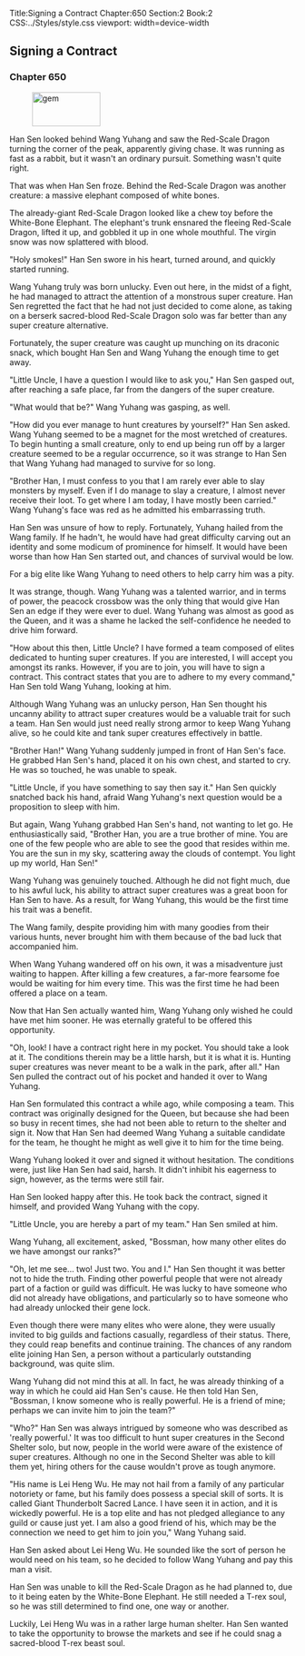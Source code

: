 Title:Signing a Contract 
Chapter:650 
Section:2 
Book:2 
CSS:../Styles/style.css 
viewport: width=device-width
  
## Signing a Contract
### Chapter 650 
<figure>
	<img src="../Images/gem.gif" alt="gem" id="gem" width="120" height="60" />
</figure>
  

  
  Han Sen looked behind Wang Yuhang and saw the Red-Scale Dragon turning the corner of the peak, apparently giving chase. It was running as fast as a rabbit, but it wasn't an ordinary pursuit. Something wasn't quite right.

That was when Han Sen froze. Behind the Red-Scale Dragon was another creature: a massive elephant composed of white bones.

The already-giant Red-Scale Dragon looked like a chew toy before the White-Bone Elephant. The elephant's trunk ensnared the fleeing Red-Scale Dragon, lifted it up, and gobbled it up in one whole mouthful. The virgin snow was now splattered with blood.

"Holy smokes!" Han Sen swore in his heart, turned around, and quickly started running.

Wang Yuhang truly was born unlucky. Even out here, in the midst of a fight, he had managed to attract the attention of a monstrous super creature. Han Sen regretted the fact that he had not just decided to come alone, as taking on a berserk sacred-blood Red-Scale Dragon solo was far better than any super creature alternative.

Fortunately, the super creature was caught up munching on its draconic snack, which bought Han Sen and Wang Yuhang the enough time to get away.

"Little Uncle, I have a question I would like to ask you," Han Sen gasped out, after reaching a safe place, far from the dangers of the super creature.

"What would that be?" Wang Yuhang was gasping, as well.

"How did you ever manage to hunt creatures by yourself?" Han Sen asked. Wang Yuhang seemed to be a magnet for the most wretched of creatures. To begin hunting a small creature, only to end up being run off by a larger creature seemed to be a regular occurrence, so it was strange to Han Sen that Wang Yuhang had managed to survive for so long.

"Brother Han, I must confess to you that I am rarely ever able to slay monsters by myself. Even if I do manage to slay a creature, I almost never receive their loot. To get where I am today, I have mostly been carried." Wang Yuhang's face was red as he admitted his embarrassing truth.

Han Sen was unsure of how to reply. Fortunately, Yuhang hailed from the Wang family. If he hadn't, he would have had great difficulty carving out an identity and some modicum of prominence for himself. It would have been worse than how Han Sen started out, and chances of survival would be low.

For a big elite like Wang Yuhang to need others to help carry him was a pity.

It was strange, though. Wang Yuhang was a talented warrior, and in terms of power, the peacock crossbow was the only thing that would give Han Sen an edge if they were ever to duel. Wang Yuhang was almost as good as the Queen, and it was a shame he lacked the self-confidence he needed to drive him forward.

"How about this then, Little Uncle? I have formed a team composed of elites dedicated to hunting super creatures. If you are interested, I will accept you amongst its ranks. However, if you are to join, you will have to sign a contract. This contract states that you are to adhere to my every command," Han Sen told Wang Yuhang, looking at him.

Although Wang Yuhang was an unlucky person, Han Sen thought his uncanny ability to attract super creatures would be a valuable trait for such a team. Han Sen would just need really strong armor to keep Wang Yuhang alive, so he could kite and tank super creatures effectively in battle.

"Brother Han!" Wang Yuhang suddenly jumped in front of Han Sen's face. He grabbed Han Sen's hand, placed it on his own chest, and started to cry. He was so touched, he was unable to speak.

"Little Uncle, if you have something to say then say it." Han Sen quickly snatched back his hand, afraid Wang Yuhang's next question would be a proposition to sleep with him.

But again, Wang Yuhang grabbed Han Sen's hand, not wanting to let go. He enthusiastically said, "Brother Han, you are a true brother of mine. You are one of the few people who are able to see the good that resides within me. You are the sun in my sky, scattering away the clouds of contempt. You light up my world, Han Sen!"

Wang Yuhang was genuinely touched. Although he did not fight much, due to his awful luck, his ability to attract super creatures was a great boon for Han Sen to have. As a result, for Wang Yuhang, this would be the first time his trait was a benefit.

The Wang family, despite providing him with many goodies from their various hunts, never brought him with them because of the bad luck that accompanied him.

When Wang Yuhang wandered off on his own, it was a misadventure just waiting to happen. After killing a few creatures, a far-more fearsome foe would be waiting for him every time. This was the first time he had been offered a place on a team.

Now that Han Sen actually wanted him, Wang Yuhang only wished he could have met him sooner. He was eternally grateful to be offered this opportunity.

"Oh, look! I have a contract right here in my pocket. You should take a look at it. The conditions therein may be a little harsh, but it is what it is. Hunting super creatures was never meant to be a walk in the park, after all." Han Sen pulled the contract out of his pocket and handed it over to Wang Yuhang.

Han Sen formulated this contract a while ago, while composing a team. This contract was originally designed for the Queen, but because she had been so busy in recent times, she had not been able to return to the shelter and sign it. Now that Han Sen had deemed Wang Yuhang a suitable candidate for the team, he thought he might as well give it to him for the time being.

Wang Yuhang looked it over and signed it without hesitation. The conditions were, just like Han Sen had said, harsh. It didn't inhibit his eagerness to sign, however, as the terms were still fair.

Han Sen looked happy after this. He took back the contract, signed it himself, and provided Wang Yuhang with the copy.

"Little Uncle, you are hereby a part of my team." Han Sen smiled at him.

Wang Yuhang, all excitement, asked, "Bossman, how many other elites do we have amongst our ranks?"

"Oh, let me see... two! Just two. You and I." Han Sen thought it was better not to hide the truth. Finding other powerful people that were not already part of a faction or guild was difficult. He was lucky to have someone who did not already have obligations, and particularly so to have someone who had already unlocked their gene lock.

Even though there were many elites who were alone, they were usually invited to big guilds and factions casually, regardless of their status. There, they could reap benefits and continue training. The chances of any random elite joining Han Sen, a person without a particularly outstanding background, was quite slim.

Wang Yuhang did not mind this at all. In fact, he was already thinking of a way in which he could aid Han Sen's cause. He then told Han Sen, "Bossman, I know someone who is really powerful. He is a friend of mine; perhaps we can invite him to join the team?"

"Who?" Han Sen was always intrigued by someone who was described as 'really powerful.' It was too difficult to hunt super creatures in the Second Shelter solo, but now, people in the world were aware of the existence of super creatures. Although no one in the Second Shelter was able to kill them yet, hiring others for the cause wouldn't prove as tough anymore.

"His name is Lei Heng Wu. He may not hail from a family of any particular notoriety or fame, but his family does possess a special skill of sorts. It is called Giant Thunderbolt Sacred Lance. I have seen it in action, and it is wickedly powerful. He is a top elite and has not pledged allegiance to any guild or cause just yet. I am also a good friend of his, which may be the connection we need to get him to join you," Wang Yuhang said.

Han Sen asked about Lei Heng Wu. He sounded like the sort of person he would need on his team, so he decided to follow Wang Yuhang and pay this man a visit.

Han Sen was unable to kill the Red-Scale Dragon as he had planned to, due to it being eaten by the White-Bone Elephant. He still needed a T-rex soul, so he was still determined to find one, one way or another.

Luckily, Lei Heng Wu was in a rather large human shelter. Han Sen wanted to take the opportunity to browse the markets and see if he could snag a sacred-blood T-rex beast soul.
